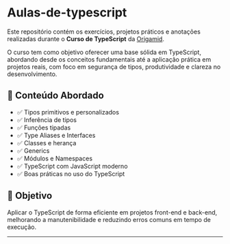 # Aulas-de-typescript
Este repositório contém os exercícios, projetos práticos e anotações realizadas durante o **Curso de TypeScript** da [Origamid](https://www.origamid.com/).

O curso tem como objetivo oferecer uma base sólida em TypeScript, abordando desde os conceitos fundamentais até a
aplicação prática em projetos reais, com foco em segurança de tipos, produtividade e clareza no desenvolvimento.

## 📘 Conteúdo Abordado

- ✅ Tipos primitivos e personalizados
- ✅ Inferência de tipos
- ✅ Funções tipadas
- ✅ Type Aliases e Interfaces
- ✅ Classes e herança
- ✅ Generics
- ✅ Módulos e Namespaces
- ✅ TypeScript com JavaScript moderno
- ✅ Boas práticas no uso do TypeScript

## 🎯 Objetivo

Aplicar o TypeScript de forma eficiente em projetos front-end e back-end, melhorando a manutenibilidade e reduzindo erros comuns em tempo de execução.

---

